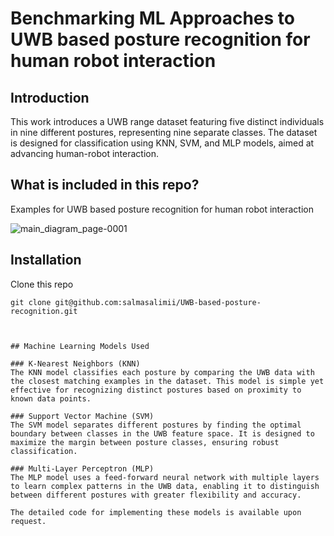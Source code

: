# Benchmarking ML Approaches to UWB based posture recognition for human robot interaction

## Introduction
This work introduces a UWB range dataset featuring five distinct individuals in nine different postures, representing nine separate classes. The dataset is designed for classification using KNN, SVM, and MLP models, aimed at advancing human-robot interaction.



## What is included in this repo?

Examples for UWB based posture recognition for human robot interaction

![main_diagram_page-0001](https://github.com/user-attachments/assets/f92bb1e3-9263-4499-88db-dc931aac6233)


## Installation

Clone this repo 
```
git clone git@github.com:salmasalimii/UWB-based-posture-recognition.git



## Machine Learning Models Used

### K-Nearest Neighbors (KNN)
The KNN model classifies each posture by comparing the UWB data with the closest matching examples in the dataset. This model is simple yet effective for recognizing distinct postures based on proximity to known data points.

### Support Vector Machine (SVM)
The SVM model separates different postures by finding the optimal boundary between classes in the UWB feature space. It is designed to maximize the margin between posture classes, ensuring robust classification.

### Multi-Layer Perceptron (MLP)
The MLP model uses a feed-forward neural network with multiple layers to learn complex patterns in the UWB data, enabling it to distinguish between different postures with greater flexibility and accuracy.

The detailed code for implementing these models is available upon request.
